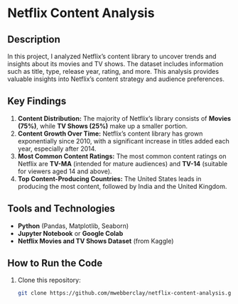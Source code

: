 # Netflix Content Analysis

## Description
In this project, I analyzed Netflix’s content library to uncover trends and insights about its movies and TV shows. The dataset includes information such as title, type, release year, rating, and more. This analysis provides valuable insights into Netflix’s content strategy and audience preferences.

## Key Findings
1. **Content Distribution:** The majority of Netflix’s library consists of **Movies (75%)**, while **TV Shows (25%)** make up a smaller portion.
2. **Content Growth Over Time:** Netflix’s content library has grown exponentially since 2010, with a significant increase in titles added each year, especially after 2014.
3. **Most Common Content Ratings:** The most common content ratings on Netflix are **TV-MA** (intended for mature audiences) and **TV-14** (suitable for viewers aged 14 and above).
4. **Top Content-Producing Countries:** The United States leads in producing the most content, followed by India and the United Kingdom.

## Tools and Technologies
- **Python** (Pandas, Matplotlib, Seaborn)
- **Jupyter Notebook** or **Google Colab**
- **Netflix Movies and TV Shows Dataset** (from Kaggle)
## How to Run the Code
1. Clone this repository:
   ```bash
   git clone https://github.com/mwebberclay/netflix-content-analysis.git
